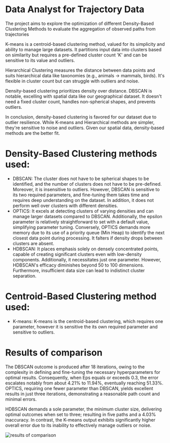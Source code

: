 # Data Analyst for Trajectory Data
The project aims to explore the optimization of different Density-Based Clustering Methods to evaluate the aggregation of observed paths from trajectories

K-means is a centroid-based clustering method, valued for its simplicity and ability to manage large datasets. It partitions input data into clusters based on similarity but requires a pre-defined cluster count 'K' and can be sensitive to its value and outliers.

Hierarchical Clustering measures the distance between data points and suits hierarchical data like taxonomies (e.g., animals -> mammals, birds). It's flexible in cluster count but can struggle with outliers and noise.

Density-based clustering prioritizes density over distance. DBSCAN is notable, excelling with spatial data like our geographical dataset. It doesn't need a fixed cluster count, handles non-spherical shapes, and prevents outliers.

In conclusion, density-based clustering is favored for our dataset due to outlier resilience. While K-means and Hierarchical methods are simpler, they're sensitive to noise and outliers. Given our spatial data, density-based methods are the better fit.
# 
# Density-Based Clustering methods used:
- DBSCAN:
  The cluster does not have to be spherical shapes to be identified, and the number of clusters does not have to be pre-defined. Moreover, it is insensitive to outliers.
  However, DBSCAN is sensitive to its two required parameters, and fine-tuning them takes time and requires deep understanding on the dataset. In addition, it does not
 perform well over clusters with different densities.
- OPTICS: It excels at detecting clusters of varying densities and can manage larger datasets compared to DBSCAN. Additionally, the epsilon parameter is relatively straightforward to set with a default value, simplifying parameter tuning.
Conversely, OPTICS demands more memory due to its use of a priority queue (Min Heap) to identify the next closest data point during processing. It falters if density drops between clusters are absent.
- HDBSCAN: It places emphasis solely on densely concentrated points, capable of creating significant clusters even with low-density components. Additionally, it necessitates just one parameter. However, HDBSCAN's efficacy diminishes beyond 50 to 100 dimensions. Furthermore, insufficient data size can lead to indistinct cluster separation.
  
# Centroid-Based Clustering method used:
- K-means: K-means is the centroid-based clustering, which requires one parameter, however it is sensitive the its own required parameter and sensitive to outliers.

# Results of comparison
The DBSCAN outcome is produced after 18 iterations, owing to the complexity in defining and fine-tuning the necessary hyperparameters for optimal results. Consequently, when Eps equals or exceeds 0.3, the error escalates notably from about 4.21% to 11.94%, eventually reaching 51.33%. OPTICS, requiring one fewer parameter than DBSCAN, yields excellent results in just three iterations, demonstrating a reasonable path count and minimal errors.

HDBSCAN demands a sole parameter, the minimum cluster size, delivering optimal outcomes when set to three; resulting in five paths and a 4.03% inaccuracy. In contrast, the K-means output exhibits significantly higher overall error due to its inability to effectively manage outliers or noise.

![results of comparison](https://github.com/clairewwp/Data-Analyst-Trajectory-Cluster-Optimizer/assets/104426974/7e2043f4-e9d4-42f6-b690-cdf171003dd6)
